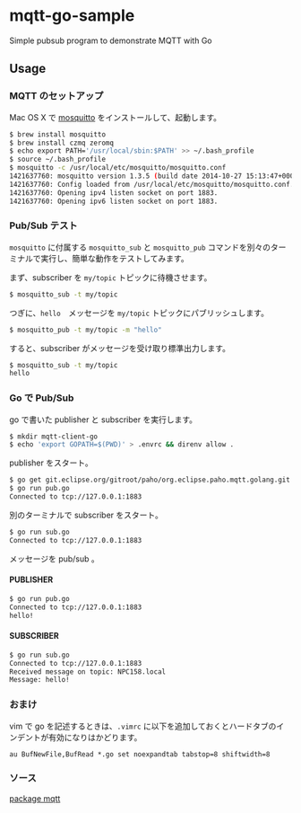 # mqtt-go-sample
Simple pubsub program to demonstrate MQTT with Go

## Usage

### MQTT のセットアップ

Mac OS X で [mosquitto](http://mosquitto.org/) をインストールして、起動します。

```bash
$ brew install mosquitto
$ brew install czmq zeromq
$ echo export PATH='/usr/local/sbin:$PATH' >> ~/.bash_profile
$ source ~/.bash_profile
$ mosquitto -c /usr/local/etc/mosquitto/mosquitto.conf
1421637760: mosquitto version 1.3.5 (build date 2014-10-27 15:13:47+0000) starting
1421637760: Config loaded from /usr/local/etc/mosquitto/mosquitto.conf.
1421637760: Opening ipv4 listen socket on port 1883.
1421637760: Opening ipv6 listen socket on port 1883.

```

### Pub/Sub テスト

`mosquitto` に付属する `mosquitto_sub` と `mosquitto_pub` コマンドを別々のターミナルで実行し、簡単な動作をテストしてみます。

まず、subscriber を `my/topic` トピックに待機させます。 

```bash
$ mosquitto_sub -t my/topic
```

つぎに、`hello`　メッセージを `my/topic` トピックにパブリッシュします。

```bash
$ mosquitto_pub -t my/topic -m "hello"
```

すると、subscriber がメッセージを受け取り標準出力します。

```bash
$ mosquitto_sub -t my/topic
hello
```

### Go で Pub/Sub

go で書いた publisher と subscriber を実行します。

```bash
$ mkdir mqtt-client-go
$ echo 'export GOPATH=$(PWD)' > .envrc && direnv allow .
```

publisher をスタート。

```bash
$ go get git.eclipse.org/gitroot/paho/org.eclipse.paho.mqtt.golang.git
$ go run pub.go
Connected to tcp://127.0.0.1:1883

```

別のターミナルで subscriber をスタート。

```bash
$ go run sub.go
Connected to tcp://127.0.0.1:1883
```

メッセージを pub/sub 。

#### PUBLISHER

```bash
$ go run pub.go
Connected to tcp://127.0.0.1:1883
hello!  
```

#### SUBSCRIBER

```bash
$ go run sub.go 
Connected to tcp://127.0.0.1:1883
Received message on topic: NPC158.local
Message: hello!
```

### おまけ

vim で go を記述するときは、`.vimrc` に以下を追加しておくとハードタブのインデントが有効になりはかどります。

```
au BufNewFile,BufRead *.go set noexpandtab tabstop=8 shiftwidth=8
```

### ソース

[package mqtt](https://godoc.org/git.eclipse.org/gitroot/paho/org.eclipse.paho.mqtt.golang.git)

